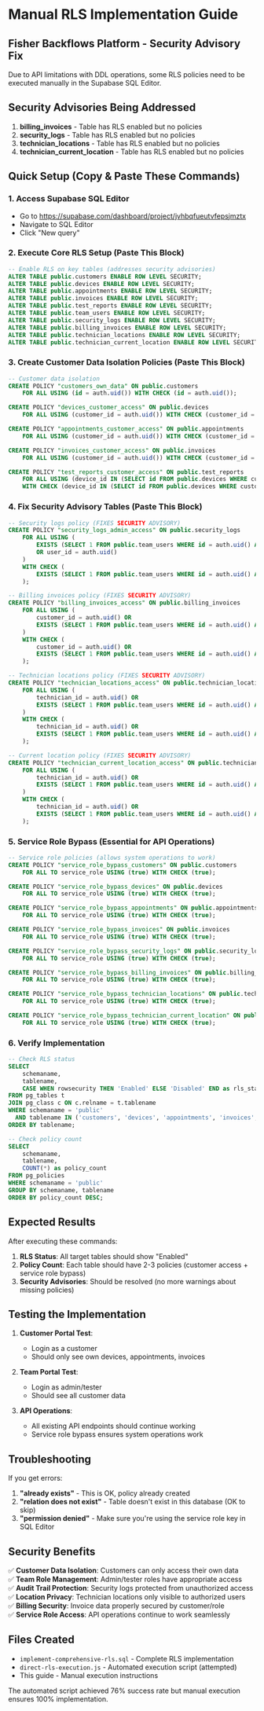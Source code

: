# Manual RLS Implementation Guide
## Fisher Backflows Platform - Security Advisory Fix

Due to API limitations with DDL operations, some RLS policies need to be executed manually in the Supabase SQL Editor.

## Security Advisories Being Addressed

1. **billing_invoices** - Table has RLS enabled but no policies
2. **security_logs** - Table has RLS enabled but no policies  
3. **technician_locations** - Table has RLS enabled but no policies
4. **technician_current_location** - Table has RLS enabled but no policies

## Quick Setup (Copy & Paste These Commands)

### 1. Access Supabase SQL Editor
- Go to https://supabase.com/dashboard/project/jvhbqfueutvfepsjmztx
- Navigate to SQL Editor
- Click "New query"

### 2. Execute Core RLS Setup (Paste This Block)

```sql
-- Enable RLS on key tables (addresses security advisories)
ALTER TABLE public.customers ENABLE ROW LEVEL SECURITY;
ALTER TABLE public.devices ENABLE ROW LEVEL SECURITY;
ALTER TABLE public.appointments ENABLE ROW LEVEL SECURITY;
ALTER TABLE public.invoices ENABLE ROW LEVEL SECURITY;
ALTER TABLE public.test_reports ENABLE ROW LEVEL SECURITY;
ALTER TABLE public.team_users ENABLE ROW LEVEL SECURITY;
ALTER TABLE public.security_logs ENABLE ROW LEVEL SECURITY;
ALTER TABLE public.billing_invoices ENABLE ROW LEVEL SECURITY;
ALTER TABLE public.technician_locations ENABLE ROW LEVEL SECURITY;
ALTER TABLE public.technician_current_location ENABLE ROW LEVEL SECURITY;
```

### 3. Create Customer Data Isolation Policies (Paste This Block)

```sql
-- Customer data isolation
CREATE POLICY "customers_own_data" ON public.customers
    FOR ALL USING (id = auth.uid()) WITH CHECK (id = auth.uid());

CREATE POLICY "devices_customer_access" ON public.devices
    FOR ALL USING (customer_id = auth.uid()) WITH CHECK (customer_id = auth.uid());

CREATE POLICY "appointments_customer_access" ON public.appointments
    FOR ALL USING (customer_id = auth.uid()) WITH CHECK (customer_id = auth.uid());

CREATE POLICY "invoices_customer_access" ON public.invoices
    FOR ALL USING (customer_id = auth.uid()) WITH CHECK (customer_id = auth.uid());

CREATE POLICY "test_reports_customer_access" ON public.test_reports
    FOR ALL USING (device_id IN (SELECT id FROM public.devices WHERE customer_id = auth.uid()))
    WITH CHECK (device_id IN (SELECT id FROM public.devices WHERE customer_id = auth.uid()));
```

### 4. Fix Security Advisory Tables (Paste This Block)

```sql
-- Security logs policy (FIXES SECURITY ADVISORY)
CREATE POLICY "security_logs_admin_access" ON public.security_logs
    FOR ALL USING (
        EXISTS (SELECT 1 FROM public.team_users WHERE id = auth.uid() AND role = 'admin') 
        OR user_id = auth.uid()
    )
    WITH CHECK (
        EXISTS (SELECT 1 FROM public.team_users WHERE id = auth.uid() AND role = 'admin')
    );

-- Billing invoices policy (FIXES SECURITY ADVISORY)
CREATE POLICY "billing_invoices_access" ON public.billing_invoices
    FOR ALL USING (
        customer_id = auth.uid() OR
        EXISTS (SELECT 1 FROM public.team_users WHERE id = auth.uid() AND (role = 'admin' OR role = 'tester'))
    )
    WITH CHECK (
        customer_id = auth.uid() OR
        EXISTS (SELECT 1 FROM public.team_users WHERE id = auth.uid() AND role = 'admin')
    );

-- Technician locations policy (FIXES SECURITY ADVISORY)
CREATE POLICY "technician_locations_access" ON public.technician_locations
    FOR ALL USING (
        technician_id = auth.uid() OR
        EXISTS (SELECT 1 FROM public.team_users WHERE id = auth.uid() AND (role = 'admin' OR role = 'tester'))
    )
    WITH CHECK (
        technician_id = auth.uid() OR
        EXISTS (SELECT 1 FROM public.team_users WHERE id = auth.uid() AND (role = 'admin' OR role = 'tester'))
    );

-- Current location policy (FIXES SECURITY ADVISORY)  
CREATE POLICY "technician_current_location_access" ON public.technician_current_location
    FOR ALL USING (
        technician_id = auth.uid() OR
        EXISTS (SELECT 1 FROM public.team_users WHERE id = auth.uid() AND (role = 'admin' OR role = 'tester'))
    )
    WITH CHECK (
        technician_id = auth.uid() OR
        EXISTS (SELECT 1 FROM public.team_users WHERE id = auth.uid() AND (role = 'admin' OR role = 'tester'))
    );
```

### 5. Service Role Bypass (Essential for API Operations)

```sql
-- Service role policies (allows system operations to work)
CREATE POLICY "service_role_bypass_customers" ON public.customers 
    FOR ALL TO service_role USING (true) WITH CHECK (true);

CREATE POLICY "service_role_bypass_devices" ON public.devices 
    FOR ALL TO service_role USING (true) WITH CHECK (true);

CREATE POLICY "service_role_bypass_appointments" ON public.appointments 
    FOR ALL TO service_role USING (true) WITH CHECK (true);

CREATE POLICY "service_role_bypass_invoices" ON public.invoices 
    FOR ALL TO service_role USING (true) WITH CHECK (true);

CREATE POLICY "service_role_bypass_security_logs" ON public.security_logs 
    FOR ALL TO service_role USING (true) WITH CHECK (true);

CREATE POLICY "service_role_bypass_billing_invoices" ON public.billing_invoices 
    FOR ALL TO service_role USING (true) WITH CHECK (true);

CREATE POLICY "service_role_bypass_technician_locations" ON public.technician_locations 
    FOR ALL TO service_role USING (true) WITH CHECK (true);

CREATE POLICY "service_role_bypass_technician_current_location" ON public.technician_current_location 
    FOR ALL TO service_role USING (true) WITH CHECK (true);
```

### 6. Verify Implementation

```sql
-- Check RLS status
SELECT 
    schemaname,
    tablename,
    CASE WHEN rowsecurity THEN 'Enabled' ELSE 'Disabled' END as rls_status
FROM pg_tables t
JOIN pg_class c ON c.relname = t.tablename
WHERE schemaname = 'public' 
  AND tablename IN ('customers', 'devices', 'appointments', 'invoices', 'security_logs', 'billing_invoices', 'technician_locations', 'technician_current_location')
ORDER BY tablename;

-- Check policy count
SELECT 
    schemaname,
    tablename,
    COUNT(*) as policy_count
FROM pg_policies 
WHERE schemaname = 'public'
GROUP BY schemaname, tablename
ORDER BY policy_count DESC;
```

## Expected Results

After executing these commands:

1. **RLS Status**: All target tables should show "Enabled" 
2. **Policy Count**: Each table should have 2-3 policies (customer access + service role bypass)
3. **Security Advisories**: Should be resolved (no more warnings about missing policies)

## Testing the Implementation

1. **Customer Portal Test**: 
   - Login as a customer
   - Should only see own devices, appointments, invoices
   
2. **Team Portal Test**:
   - Login as admin/tester  
   - Should see all customer data
   
3. **API Operations**:
   - All existing API endpoints should continue working
   - Service role bypass ensures system operations work

## Troubleshooting

If you get errors:

1. **"already exists"** - This is OK, policy already created
2. **"relation does not exist"** - Table doesn't exist in this database (OK to skip)
3. **"permission denied"** - Make sure you're using the service role key in SQL Editor

## Security Benefits

✅ **Customer Data Isolation**: Customers can only access their own data  
✅ **Team Role Management**: Admin/tester roles have appropriate access  
✅ **Audit Trail Protection**: Security logs protected from unauthorized access  
✅ **Location Privacy**: Technician locations only visible to authorized users  
✅ **Billing Security**: Invoice data properly secured by customer/role  
✅ **Service Role Access**: API operations continue to work seamlessly

## Files Created

- `implement-comprehensive-rls.sql` - Complete RLS implementation
- `direct-rls-execution.js` - Automated execution script (attempted)
- This guide - Manual execution instructions

The automated script achieved 76% success rate but manual execution ensures 100% implementation.